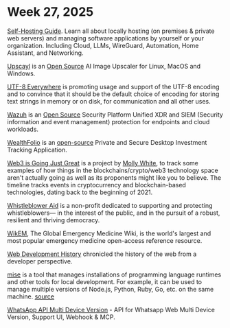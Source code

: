 # Week 27, 2025

[Self-Hosting Guide](https://github.com/mikeroyal/Self-Hosting-Guide). Learn all about locally hosting (on premises & private web servers) and managing software applications by yourself or your organization. Including Cloud, LLMs, WireGuard, Automation, Home Assistant, and Networking.

[Upscayl](https://upscayl.org) is an [Open Source](https://github.com/upscayl/upscayl) AI Image Upscaler for Linux, MacOS and Windows.

[UTF-8 Everywhere](https://utf8everywhere.org) is promoting usage and support of the UTF-8 encoding and to convince that it should be the default choice of encoding for storing text strings in memory or on disk, for communication and all other uses.

[Wazuh](https://wazuh.com) is an [Open Source](https://github.com/wazuh) Security Platform Unified XDR and SIEM (Security information and event management) protection for endpoints and cloud workloads.

[WealthFolio](https://wealthfolio.app) is an [open-source](https://github.com/afadil/wealthfolio) Private and Secure Desktop Investment Tracking Application.

[Web3 is Going Just Great](https://www.web3isgoinggreat.com) is a project by [Molly White](https://www.mollywhite.net), to track some examples of how things in the blockchains/crypto/web3 technology space aren't actually going as well as its proponents might like you to believe. The timeline tracks events in cryptocurrency and blockchain-based technologies, dating back to the beginning of 2021.

[Whistleblower Aid](https://whistlebloweraid.org) is a non-profit dedicated to supporting and protecting whistleblowers— in the interest of the public, and in the pursuit of a robust, resilient and thriving democracy. 

[WikEM](https://wikem.org/), The Global Emergency Medicine Wiki, is the world's largest and most popular emergency medicine open-access reference resource.

[Web Development History](https://webdevelopmenthistory.com/index/) chronicled the history of the web from a developer perspective.

[mise](https://mise.jdx.dev/) is a tool that manages installations of programming language runtimes and other tools for local development. For example, it can be used to manage multiple versions of Node.js, Python, Ruby, Go, etc. on the same machine. [source](https://github.com/jdx/mise)

[WhatsApp API Multi Device Version](https://github.com/aldinokemal/go-whatsapp-web-multidevice) - API for Whatsapp Web Multi Device Version, Support UI, Webhook & MCP.